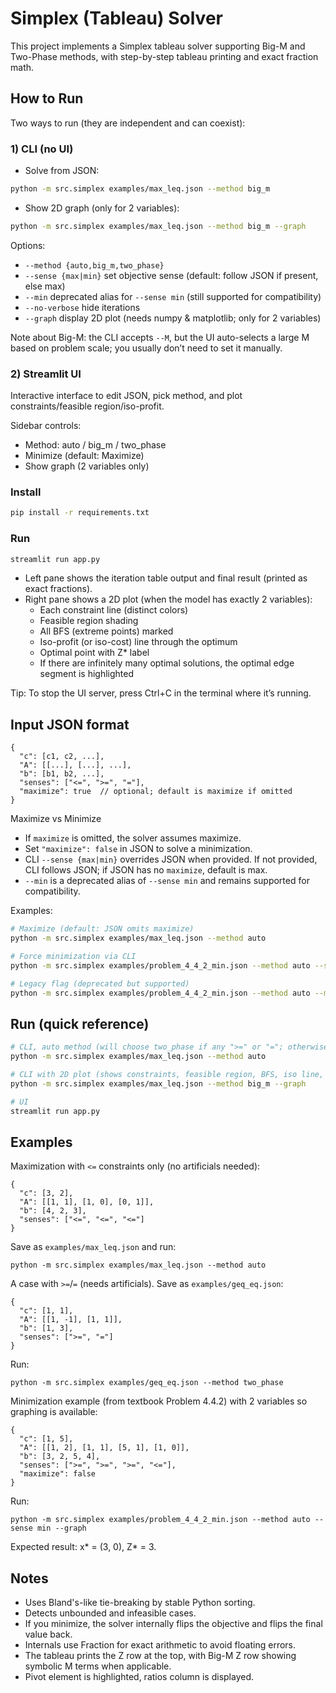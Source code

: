 # Simplex (Tableau) Solver

This project implements a Simplex tableau solver supporting Big-M and Two-Phase methods, with step-by-step tableau printing and exact fraction math.

## How to Run

Two ways to run (they are independent and can coexist):

### 1) CLI (no UI)

- Solve from JSON:

```bash
python -m src.simplex examples/max_leq.json --method big_m
```

- Show 2D graph (only for 2 variables):

```bash
python -m src.simplex examples/max_leq.json --method big_m --graph
```

Options:
- `--method {auto,big_m,two_phase}`
- `--sense {max|min}` set objective sense (default: follow JSON if present, else max)
- `--min` deprecated alias for `--sense min` (still supported for compatibility)
- `--no-verbose` hide iterations
- `--graph` display 2D plot (needs numpy & matplotlib; only for 2 variables)

Note about Big-M: the CLI accepts `--M`, but the UI auto-selects a large M based on problem scale; you usually don’t need to set it manually.

### 2) Streamlit UI

Interactive interface to edit JSON, pick method, and plot constraints/feasible region/iso-profit.

Sidebar controls:
- Method: auto / big_m / two_phase
- Minimize (default: Maximize)
- Show graph (2 variables only)

### Install

```bash
pip install -r requirements.txt
```

### Run

```bash
streamlit run app.py
```

- Left pane shows the iteration table output and final result (printed as exact fractions).
- Right pane shows a 2D plot (when the model has exactly 2 variables):
  - Each constraint line (distinct colors)
  - Feasible region shading
  - All BFS (extreme points) marked
  - Iso-profit (or iso-cost) line through the optimum
  - Optimal point with Z* label
  - If there are infinitely many optimal solutions, the optimal edge segment is highlighted

Tip: To stop the UI server, press Ctrl+C in the terminal where it’s running.

## Input JSON format

```
{
  "c": [c1, c2, ...],
  "A": [[...], [...], ...],
  "b": [b1, b2, ...],
  "senses": ["<=", ">=", "="],
  "maximize": true  // optional; default is maximize if omitted
}
```

Maximize vs Minimize
- If `maximize` is omitted, the solver assumes maximize.
- Set `"maximize": false` in JSON to solve a minimization.
- CLI `--sense {max|min}` overrides JSON when provided. If not provided, CLI follows JSON; if JSON has no `maximize`, default is max.
- `--min` is a deprecated alias of `--sense min` and remains supported for compatibility.

Examples:
```bash
# Maximize (default: JSON omits maximize)
python -m src.simplex examples/max_leq.json --method auto

# Force minimization via CLI
python -m src.simplex examples/problem_4_4_2_min.json --method auto --sense min --graph

# Legacy flag (deprecated but supported)
python -m src.simplex examples/problem_4_4_2_min.json --method auto --min
```

## Run (quick reference)

```bash
# CLI, auto method (will choose two_phase if any ">=" or "="; otherwise big_m)
python -m src.simplex examples/max_leq.json --method auto

# CLI with 2D plot (shows constraints, feasible region, BFS, iso line, optimal point; highlights optimal edge if alternate optimal)
python -m src.simplex examples/max_leq.json --method big_m --graph

# UI
streamlit run app.py
```

## Examples

Maximization with `<=` constraints only (no artificials needed):
```
{
  "c": [3, 2],
  "A": [[1, 1], [1, 0], [0, 1]],
  "b": [4, 2, 3],
  "senses": ["<=", "<=", "<="]
}
```
Save as `examples/max_leq.json` and run:
```
python -m src.simplex examples/max_leq.json --method auto
```

A case with `>=`/`=` (needs artificials). Save as `examples/geq_eq.json`:
```
{
  "c": [1, 1],
  "A": [[1, -1], [1, 1]],
  "b": [1, 3],
  "senses": [">=", "="]
}
```
Run:
```
python -m src.simplex examples/geq_eq.json --method two_phase
```

Minimization example (from textbook Problem 4.4.2) with 2 variables so graphing is available:
```
{
  "c": [1, 5],
  "A": [[1, 2], [1, 1], [5, 1], [1, 0]],
  "b": [3, 2, 5, 4],
  "senses": [">=", ">=", ">=", "<="],
  "maximize": false
}
```
Run:
```
python -m src.simplex examples/problem_4_4_2_min.json --method auto --sense min --graph
```
Expected result: x* = (3, 0), Z* = 3.

## Notes
- Uses Bland's-like tie-breaking by stable Python sorting.
- Detects unbounded and infeasible cases.
- If you minimize, the solver internally flips the objective and flips the final value back.
- Internals use Fraction for exact arithmetic to avoid floating errors.
- The tableau prints the Z row at the top, with Big-M Z row showing symbolic M terms when applicable.
- Pivot element is highlighted, ratios column is displayed.
